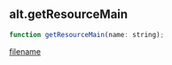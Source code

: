 ## alt.getResourceMain

```js
function getResourceMain(name: string);
```

[filename](method_getResourceMain_m.md ':include')